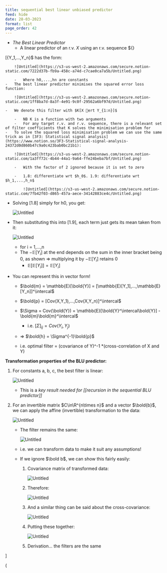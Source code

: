 ```yaml
---
title: sequential best linear unbiased predictor
feed: hide
date: 28-03-2023
format: list
page_order: 42
---
```



-   _The Best Linear Predictor_
    -   A linear predictor of an r.v. $X$ using an r.v. sequence ${}

\[\{Y_1,...,Y_n\}$ has the form:
        
        ![Untitled](https://s3-us-west-2.amazonaws.com/secure.notion-static.com/7222d37b-fb9a-458c-a74d-c7cae0ca7a5b/Untitled.png)
        
        -   Where h0,...,hn are constants
    -   The best linear predictor minimises the squared error loss function:
        
        ![Untitled](https://s3-us-west-2.amazonaws.com/secure.notion-static.com/1ff8ba7d-8a3f-4e91-9c0f-29562a6bf97d/Untitled.png)
        
    -   We denote this filter with $K[X ert Y_{1:n}]$
        
        -   NB K is a function with two arguments
        -   For any target r.v. and r.v. sequence, there is a relevant set of filter coefficients that K solves the minimisation problem for
    -   To solve the squared loss minimisation problem we can use the same trick as in [3F3: Statistical signal analysis](https://www.notion.so/3F3-Statistical-signal-analysis-24372d0d860b47c9a0c423bab0bc21b1):
        
        ![Untitled](https://s3-us-west-2.amazonaws.com/secure.notion-static.com/1a3ff72c-4b44-44a1-9a64-ffe24beba7bf/Untitled.png)
        
        -   With the factor of 2 ignored because it is set to zero
            
        -   1.8: differentiate wrt $h_0$. 1.9: differentiate wrt $h_1,...,h_n$
            
            ![Untitled](https://s3-us-west-2.amazonaws.com/secure.notion-static.com/7fb42f03-d865-457a-aece-34142883ce4c/Untitled.png)


-   Solving [1.8] simply for h0, you get:
    
    ![Untitled](https://s3-us-west-2.amazonaws.com/secure.notion-static.com/a0610f48-002e-4805-ab3b-9d667bc25620/Untitled.png)
    
-   Then substituting this into [1.9], each term just gets its mean taken from it:
    
    ![Untitled](https://s3-us-west-2.amazonaws.com/secure.notion-static.com/30183200-c0c2-4c93-82b3-c25f28cc5710/Untitled.png)
    
    -   for i = 1,...,n
    -   The $-\mathbb{E}[Y_i]$ at the end depends on the sum in the inner bracket being $0$, as shown ⇒ multiplying it by $-\mathbb{E}[Y_i]$ retains 0
        -   $\mathbb{E}[\mathbb{E}[Y_i]] = \mathbb{E}[Y_i]$
-   You can represent this in vector form!
    
    -   $\bold{m} = \mathbb{E}[\bold{Y}] = [\mathbb{E}[Y_1],...,\mathbb{E}[Y_n]]^\intercal$
        
    -   $\bold{p} = [Cov(X,Y_1),...,Cov(X,Y_n)]^\intercal$
        
    -   $\Sigma = Cov(\bold{Y}) = \mathbb{E}[\bold{Y}^\intercal\bold{Y}] - \bold{m}\bold{m}^\intercal$
        
        -   i.e. $[\Sigma]_{ij} = Cov(Y_i, Y_j)$
    -   ⇒ $\bold{h} = \Sigma^{-1}\bold{p}$
        
    -   i.e. optimal filter = (covariance of Y)^-1 *(cross-correlation of X and Y)


**Transformation properties of the BLU predictor:**
1. For constants a, b, c, the best filter is linear:
    
    ![Untitled](https://s3-us-west-2.amazonaws.com/secure.notion-static.com/be0fd676-80d1-4d58-baf2-707f33003d4f/Untitled.png)
    
    -   This is a _key result needed for [[recursion in the sequential BLU predictor]]_

2. For an invertible matrix $C\in\R^{n\times n}$ and a vector $\bold{b}$, we can apply the affine (invertible) transformation to the data:
    
    ![Untitled](https://s3-us-west-2.amazonaws.com/secure.notion-static.com/1c6f8a9f-b47c-484f-897f-816f7cc8c8fd/Untitled.png)
    
    -   The filter remains the same:
        
        ![Untitled](https://s3-us-west-2.amazonaws.com/secure.notion-static.com/71dc43fc-48aa-42f7-847f-8a35ed5b2318/Untitled.png)
        
    -   i.e. we can transform data to make it suit any assumptions!
        
    -   If we ignore $\bold b$, we can show this fairly easily:
        
        1.  Covariance matrix of transformed data:
            
            ![Untitled](https://s3-us-west-2.amazonaws.com/secure.notion-static.com/83cf8138-23a1-430b-b841-129ca2139573/Untitled.png)
            
        2.  Therefore:
            
            ![Untitled](https://s3-us-west-2.amazonaws.com/secure.notion-static.com/7fe939ae-f7a6-4c1f-a47d-78d9f9ff4d22/Untitled.png)
            
        3.  And a similar thing can be said about the cross-covariance:
            
            ![Untitled](https://s3-us-west-2.amazonaws.com/secure.notion-static.com/ba98f310-05c7-4fef-aacf-ae16cde2a4ff/Untitled.png)
            
        4.  Putting these together:
            
            ![Untitled](https://s3-us-west-2.amazonaws.com/secure.notion-static.com/1fd694cb-f25a-436c-8cdb-3db37a3210e0/Untitled.png)
            
        5.  Derivation... the filters are the same

\]



\(